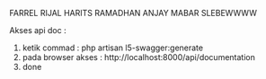FARREL RIJAL HARITS RAMADHAN ANJAY MABAR SLEBEWWWW

Akses api doc :

1. ketik commad : php artisan l5-swagger:generate
2. pada browser akses : http://localhost:8000/api/documentation
3. done
